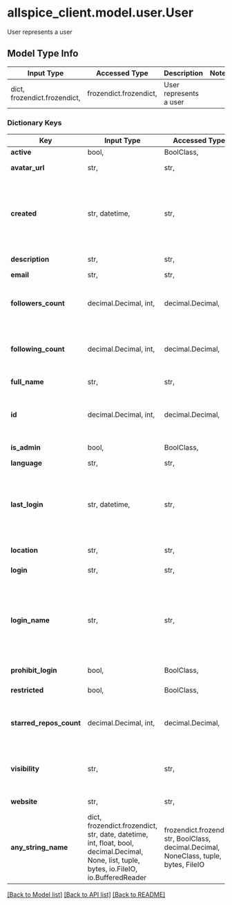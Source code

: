 # allspice_client.model.user.User

User represents a user

## Model Type Info
Input Type | Accessed Type | Description | Notes
------------ | ------------- | ------------- | -------------
dict, frozendict.frozendict,  | frozendict.frozendict,  | User represents a user | 

### Dictionary Keys
Key | Input Type | Accessed Type | Description | Notes
------------ | ------------- | ------------- | ------------- | -------------
**active** | bool,  | BoolClass,  | Is user active | [optional] 
**avatar_url** | str,  | str,  | URL to the user&#x27;s avatar | [optional] 
**created** | str, datetime,  | str,  |  | [optional] value must conform to RFC-3339 date-time
**description** | str,  | str,  | the user&#x27;s description | [optional] 
**email** | str,  | str,  |  | [optional] 
**followers_count** | decimal.Decimal, int,  | decimal.Decimal,  | user counts | [optional] value must be a 64 bit integer
**following_count** | decimal.Decimal, int,  | decimal.Decimal,  |  | [optional] value must be a 64 bit integer
**full_name** | str,  | str,  | the user&#x27;s full name | [optional] 
**id** | decimal.Decimal, int,  | decimal.Decimal,  | the user&#x27;s id | [optional] value must be a 64 bit integer
**is_admin** | bool,  | BoolClass,  | Is the user an administrator | [optional] 
**language** | str,  | str,  | User locale | [optional] 
**last_login** | str, datetime,  | str,  |  | [optional] value must conform to RFC-3339 date-time
**location** | str,  | str,  | the user&#x27;s location | [optional] 
**login** | str,  | str,  | the user&#x27;s username | [optional] 
**login_name** | str,  | str,  | the user&#x27;s authentication sign-in name. | [optional] if omitted the server will use the default value of "empty"
**prohibit_login** | bool,  | BoolClass,  | Is user login prohibited | [optional] 
**restricted** | bool,  | BoolClass,  | Is user restricted | [optional] 
**starred_repos_count** | decimal.Decimal, int,  | decimal.Decimal,  |  | [optional] value must be a 64 bit integer
**visibility** | str,  | str,  | User visibility level option: public, limited, private | [optional] 
**website** | str,  | str,  | the user&#x27;s website | [optional] 
**any_string_name** | dict, frozendict.frozendict, str, date, datetime, int, float, bool, decimal.Decimal, None, list, tuple, bytes, io.FileIO, io.BufferedReader | frozendict.frozendict, str, BoolClass, decimal.Decimal, NoneClass, tuple, bytes, FileIO | any string name can be used but the value must be the correct type | [optional]

[[Back to Model list]](../../README.md#documentation-for-models) [[Back to API list]](../../README.md#documentation-for-api-endpoints) [[Back to README]](../../README.md)

